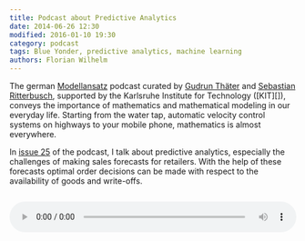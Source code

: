 ```yaml
---
title: Podcast about Predictive Analytics
date: 2014-06-26 12:30
modified: 2016-01-10 19:30
category: podcast
tags: Blue Yonder, predictive analytics, machine learning
authors: Florian Wilhelm
---
```


The german [Modellansatz][] podcast curated by [Gudrun Thäter][] and
[Sebastian Ritterbusch][], supported by the Karlsruhe Institute for Technology ([KIT][]),
conveys the importance of mathematics and mathematical modeling in our everyday life.
Starting from the water tap, automatic velocity control systems on highways
to your mobile phone, mathematics is almost everywhere.

In [issue 25][] of the podcast, I talk about predictive analytics, especially the
challenges of making sales forecasts for retailers. With the help of these forecasts
optimal order decisions can be made with respect to the availability of goods and write-offs.

<audio controls style="width:100%; margin-top:1em;margin-bottom:1.5em;">
  <source src="http://modellansatz.de/modell025-predictive-analytics-140602.ogg" type="audio/ogg">
  <source src="http://modellansatz.de/modell025-predictive-analytics-140602.mp3" type="audio/mpeg">
</audio>

[Modellansatz]: http://www.modellansatz.de/
[Gudrun Thäter]: http://www.math.kit.edu/ianm2/~thaeter/de
[Sebastian Ritterbusch]: http://www.math.kit.edu/ianm4/~ritterbusch/de
[issue 25]: http://modellansatz.de/predictive-analytics
